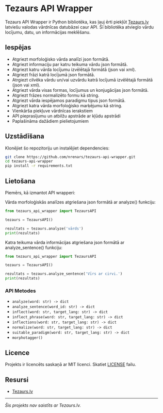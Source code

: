 # Tezaurs API Wrapper

Tezaurs API Wrapper ir Python bibliotēka, kas ļauj ērti piekļūt [Tezaurs.lv](https://tezaurs.lv/) latviešu valodas vārdnīcas datubāzei caur API. Šī bibliotēka atvieglo vārdu locījumu, datu, un informācijas meklēšanu.

## Iespējas

- Atgriezt morfoloģisko vārda analīzi json formātā.
- Atgriezt informaciju par katru teikuma vārdu json formātā.
- Atgriezt katru vārda locījumu izvēlētajā formātā (json vai xml).
- Atgriezt frāzi katrā locījumā json formātā.
- Atrgiezt cilvēka vārdu un/vai uzvārdu katrā locījumā izvēlētajā formātā (json vai xml).
- Atgriezt vārda visas formas, locījumus un konjugācijas json formātā.
- Atgriezt frāzes normalizēto formu kā string.
- Atgriezt vārda iespējamos paradigmu tipus json formātā.
- Atgriezt katra vārda morfoloģisko marķējumu kā string.
- Vienkārša piekļuve vārdnīcas ierakstiem
- API pieprasījumu un atbilžu apstrāde ar kļūdu apstrādi
- Paplašināma dažādiem pielietojumiem

## Uzstādīšana

Klonējiet šo repozitoriju un instalējiet dependencies:

```bash
git clone https://github.com/nrenars/tezaurs-api-wrapper.git
cd tezaurs-api-wrapper
pip install -r requirements.txt
```

## Lietošana

Piemērs, kā izmantot API wrapperi:

Vārda morfoloģiskās analīzes atgriešana json formātā ar analyze() funkciju:
```python
from tezaurs_api_wrapper import TezaursAPI

tezaurs = TezaursAPI()

rezultats = tezaurs.analyze('vārds')
print(rezultats)
```
Katra teikuma vārda informācijas atgriešana json formātā ar analyze_sentence() funkciju:
```python
from tezaurs_api_wrapper import TezaursAPI

tezaurs = TezaursAPI()

rezultats = tezaurs.analyze_sentence('Vīrs ar cirvi.')
print(rezultats)
```

### API Metodes

- `analyze(word: str) -> dict`  
- `analyze_sentence(word_id: str) -> dict`  
- `inflect(word: str, target_lang: str) -> dict`  
- `inflect_phrase(word: str, target_lang: str) -> dict`
- `inflections(word: str, target_lang: str) -> dict`
- `normalize(word: str, target_lang: str) -> dict`
- `suitable_paradigm(word: str, target_lang: str) -> dict`
- `morphotagger()`

## Licence

Projekts ir licencēts saskaņā ar MIT licenci. Skatiet [LICENSE](LICENSE) failu.

## Resursi

- [Tezaurs.lv](https://tezaurs.lv/)

---

_Šis projekts nav saistīts ar Tezaurs.lv._




